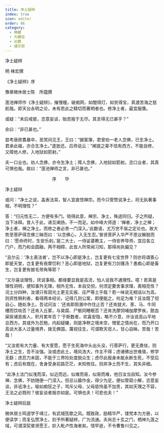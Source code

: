 ```yaml
---
title: 净土疑辨
index: true
icon: editor
order: 86
category:
  - 佛藏
  - 大藏经
  - 论藏
  - 诸宗部
---
```


  净土疑辨  

明 袾宏撰  

《净土疑辨》序  

豫章微休居士陈　所蕴撰  

莲池禅师作《净土疑辨》，摧慢幢，破痴网，如闇得灯，如贫得宝，真渡苦海之慈航哉。即天台永明之论，未有若此之精切而著明者也。修净土者，最宜服膺。  

或疑：“未后戒彼，恣意妄谈，贻苦报于无尽。其言得无已甚乎？”  

余曰：“非已甚也。”  

尝考唐房翥暴卒，至冥间见王，王曰：“据案簿，君曾劝一老人念佛，已生净土。君承此福，亦合生净土。”遂放还。吕师说云：“阐提之辈不信有西方，不能自修，又障他人修，入地狱如箭射。”  

夫一口业也。劝人念佛，亦令生净土；障人念佛，入地狱如箭射。恣口业者，其真可惧也哉。故曰：“莲池禅师之言，非已甚也。”  

　　　　　　　　　　　序　　毕  

净土疑辩  

或问：“净土之说，盖表法耳，智人宜直悟禅宗。而今只管赞说净土，将无执著事相，不明理性？”  

答：“归元性无二，方便有多门。晓得此意，禅宗、净土，殊途同归。子之所疑，当下冰释。昔人于此，递互阐扬，不一而足。如中峰大师道：‘禅者，净土之禅；净土者，禅之净土。而修之者必贵一门深入。’此数语，尤万世不易之定论也。故大势至菩萨得念佛三昧而曰：‘以念佛心，入无生忍。’普贤菩萨入华严不思议解脱而曰：‘愿命终时，生安乐刹。’是二大士，一侍娑婆教主，一侍安养导师，宜应各立门户，而乃和会圆融，两不相碍，此皆人所常闻习知，那得尚执偏见？  

“且尔云：‘净土表法者’，岂不以净心即是净土，岂复更有七宝世界？则亦将谓善心即是天堂，岂复更有夜摩忉利？恶心即是地狱，岂复更有刀剑镬汤？愚痴心即是畜生，岂复更有披毛带角等耶？  

“又尔喜谈理性，厌说事相。都缘要显我是高流，怕人说我不通理性。噫！若真是理性洞明，便知事外无理，相外无性，本自交彻，何须定要舍事求理，离相觅性？况土分四种，汝谓只有寂光土更无实报、庄严等土乎哉？若一味说无相话以为高，则资性稍利者，看得两本经论，记得几则公案，即便能之，何足为难？且汝既了彻自心，随处净土。吾试问汝：‘还肯即厕溷中作住止否？还肯就犬、豕、马、牛同槽而饮啖否？还肯入丘冢，与臭腐、尸骸同睡眠否？还肯洗摩饲哺伽摩罗疾，脓血屎尿诸恶疾人，积月累年否？’于斯数者，欢喜安隐，略不介意，许汝说高山平地总西方。其或外为忍勉，内起疑嫌，则是净秽之境未空，憎爱之情尚在，而乃开口高谈大圣人过量境界，拨无佛国，蔑视往生，可谓欺天诳人，甘心自昧。苦哉！苦哉！  

“又汝若有大力量、有大誓愿，愿于生死海中头出头没，行菩萨行，更无畏怯，则净土之生，吾不汝强。汝或虑此土，境风浩大，作主不得；虑诸佛出世难值，修学无繇；虑忍力未固，不能于三界险处度脱众生；虑尽此报身未能永断生死，不受后有；虑后有既在，舍身受身前路茫茫，未知攸往。则弃净土而不生，其失非细。  

“此净土法门似浅而深，似近而远，似难而易，似易而难，他日汝当自知。汝今参禅、念佛，不妨随便一门深入。但忌认鍮作金，得少为足，便似管窥小解，恣意妄谈，非诋净土。喻如痴狂之子，骂斥父母，父母慈怜虽不加责，其如天理之不容，王法之必戮何？彼妄谈者报亦如是。可惧也夫！可悲也夫！”  

净土疑辨后跋  

微休居士鸣道学于靖江，有武城弦歌之风。既致政，励精华严，镂梵本为方册，以便读学；而复弘赞净土，刻予所著疑辨，广为流通。夫尚志十玄之门，栖神九莲之域，可谓深契普贤愿王，妙入毗卢性海者矣。惜早逝，不令曹鲁川见之。  

